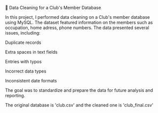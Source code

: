 🧹 Data Cleaning for a Club's Member Database

In this project, I performed data cleaning on a Club's member database using MySQL. The dataset featured information on the members such as occupation, home adress, phone numbers. The data presented several issues, including:

Duplicate records

Extra spaces in text fields

Entries with typos

Incorrect data types

Inconsistent date formats

The goal was to standardize and prepare the data for future analysis and reporting.

The original database is 'club.csv' and the cleaned one is 'club_final.csv'
